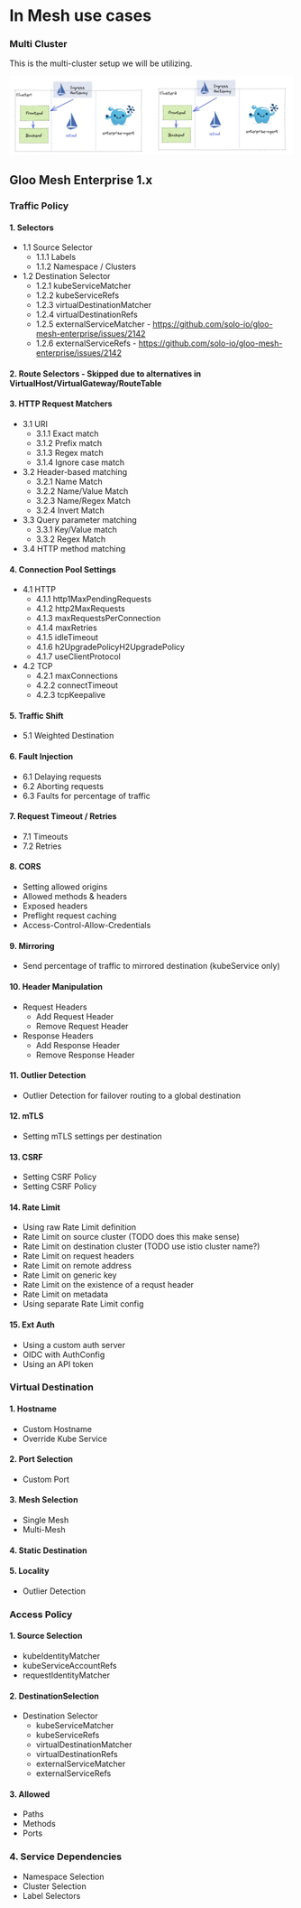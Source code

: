 # In Mesh use cases


### Multi Cluster

This is the multi-cluster setup we will be utilizing. 

![](./multi-cluster-ptp.png)


## Gloo Mesh Enterprise 1.x


### Traffic Policy

#### 1. Selectors
* 1.1 Source Selector
  * 1.1.1 Labels
  * 1.1.2 Namespace / Clusters
* 1.2 Destination Selector
  * 1.2.1 kubeServiceMatcher
  * 1.2.2 kubeServiceRefs
  * 1.2.3 virtualDestinationMatcher
  * 1.2.4 virtualDestinationRefs
  * 1.2.5 externalServiceMatcher - https://github.com/solo-io/gloo-mesh-enterprise/issues/2142
  * 1.2.6 externalServiceRefs - https://github.com/solo-io/gloo-mesh-enterprise/issues/2142

#### 2. Route Selectors - Skipped due to alternatives in VirtualHost/VirtualGateway/RouteTable

#### 3. HTTP Request Matchers
- 3.1 URI
  - 3.1.1 Exact match
  - 3.1.2 Prefix match
  - 3.1.3 Regex match
  - 3.1.4 Ignore case match
- 3.2 Header-based matching
  - 3.2.1 Name Match
  - 3.2.2 Name/Value Match
  - 3.2.3 Name/Regex Match
  - 3.2.4 Invert Match
- 3.3 Query parameter matching
  - 3.3.1 Key/Value match
  - 3.3.2 Regex Match
- 3.4 HTTP method matching

#### 4. Connection Pool Settings
- 4.1 HTTP
  - 4.1.1 http1MaxPendingRequests
  - 4.1.2 http2MaxRequests
  - 4.1.3 maxRequestsPerConnection
  - 4.1.4 maxRetries
  - 4.1.5 idleTimeout
  - 4.1.6 h2UpgradePolicyH2UpgradePolicy 		
  - 4.1.7 useClientProtocol
- 4.2 TCP
  - 4.2.1 maxConnections
  - 4.2.2 connectTimeout
  - 4.2.3 tcpKeepalive

#### 5. Traffic Shift
- 5.1 Weighted Destination

#### 6. Fault Injection
- 6.1 Delaying requests
- 6.2 Aborting requests
- 6.3 Faults for percentage of traffic

#### 7. Request Timeout / Retries
- 7.1 Timeouts
- 7.2 Retries

#### 8. CORS
- Setting allowed origins
- Allowed methods & headers
- Exposed headers
- Preflight request caching
- Access-Control-Allow-Credentials

#### 9. Mirroring
- Send percentage of traffic to mirrored destination (kubeService only)

#### 10. Header Manipulation
- Request Headers
  - Add Request Header
  - Remove Request Header
- Response Headers
  - Add Response Header
  - Remove Response Header

#### 11. Outlier Detection
- Outlier Detection for failover routing to a global destination

#### 12. mTLS
- Setting mTLS settings per destination

#### 13. CSRF
- Setting CSRF Policy
- Setting CSRF Policy

#### 14. Rate Limit
- Using raw Rate Limit definition
- Rate Limit on source cluster  (TODO does this make sense)
- Rate Limit on destination cluster (TODO use istio cluster name?)
- Rate Limit on request headers
- Rate Limit on remote address
- Rate Limit on generic key
- Rate Limit on the existence of a requst header
- Rate Limit on metadata
- Using separate Rate Limit config

#### 15. Ext Auth
- Using a custom auth server
- OIDC with AuthConfig
- Using an API token

### Virtual Destination

#### 1. Hostname
- Custom Hostname
- Override Kube Service

#### 2. Port Selection
- Custom Port

#### 3. Mesh Selection
- Single Mesh
- Multi-Mesh

#### 4. Static Destination

#### 5. Locality
- Outlier Detection


### Access Policy

#### 1. Source Selection
- kubeIdentityMatcher
- kubeServiceAccountRefs
- requestIdentityMatcher

#### 2. DestinationSelection
* Destination Selector
  * kubeServiceMatcher
  * kubeServiceRefs
  * virtualDestinationMatcher
  * virtualDestinationRefs
  * externalServiceMatcher
  * externalServiceRefs

#### 3. Allowed
- Paths
- Methods
- Ports


### 4. Service Dependencies
- Namespace Selection
- Cluster Selection
- Label Selectors